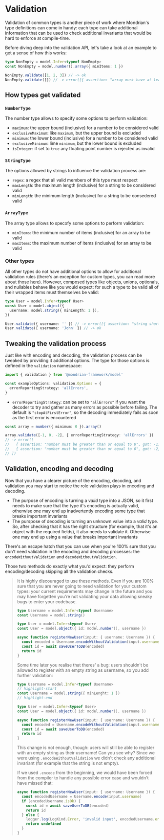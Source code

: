 # Validation

Validation of common types is another piece of work where Mondrian's type
definitions can come in handy: each type can take additional information that
can be used to check additional invariants that would be hard to enforce at
compile-time.

Before diving deep into the validation API, let's take a look at an example to
get a sense of how this works:

```ts showLineNumbers
type NonEmpty = model.Infer<typeof NonEmpty>
const NonEmpty = model.number().array({ minItems: 1 })

NonEmpty.validate([1, 2, 3]) // -> ok
NonEmpty.validate([]) // -> error([{ assertion: "array must have at least 1 items", got: 0, path: "$.length" }])
```

## How types get validated

### `NumberType`

The number type allows to specify some options to perform validation:

- `maximum`: the upper bound (inclusive) for a number to be considered valid
- `exclusiveMaximum`: like `maximum`, but the upper bound is excluded
- `minimum`: the lower bound (inclusive) for a number to be considered valid
- `exclusiveMinimum`: lime `minimum`, but the lower bound is excluded
- `isInteger`: if set to `true` any floating point number is rejected as invalid

### `StringType`

The options allowed by strings to influence the validation process are:

- `regex`: a regex that all valid members of this type must respect
- `maxLength`: the maximum length (inclusive) for a string to be considered valid
- `minLength`: the minimum length (inclusive) for a string to be consedered valid

### `ArrayType`

The array type allows to specofy some options to perform validation:

- `minItems`: the minimum number of items (inclusive) for an array to be valid
- `maxItems`: the maximum number of items (inclusive) for an array to be valid

### Other types

All other types do not have additional options to allow for additional validation
rules (there's an exception for custom types, you can read more about those
[here](./06-custom-types.md)). However, composed types like objects, unions,
optionals, and nullables behave like you would expect: for such a type to be valid
all of their wrapped items must themselves be valid:

```ts showLineNumbers
type User = model.Infer<typeof User>
const User = model.object({
  username: model.string({ minLength: 1 }),
})

User.validate({ username: '' }) // -> error([{ assertion: "string shorter than min length (1)", got: "", path: "$.username" }])
User.validate({ username: 'John' }) // -> ok
```

## Tweaking the validation process

Just like with encoding and decoding, the validation process can be tweaked by
providing it additional options. The type for those options is defined in the
`validation` namespace:

```ts showLineNumbers
import { validation } from '@mondrian-framework/model'

const exampleOptions: validation.Options = {
  errorReportingStrategy: 'allErrors',
}
```

- `errorReportingStrategy`: can be set to `"allErrors"` if you want the decoder
  to try and gather as many errors as possible before failing.
  The default is `"stopAtFirstError"`, so the decoding immediately fails as soon
  as the first error is encountered

```ts showLineNumbers
const array = number({ minimum: 0 }).array()

array.validate([-1, 0, -2], { errorReportingStrategy: 'allErrors' })
// -> error([
//   { assertion: "number must be greater than or equal to 0", got: -1, path: "$[0]" },
//   { assertion: "number must be greater than or equal to 0", got: -2, path: "$[2]" },
// ])
```

## Validation, encoding and decoding

Now that you have a clearer picture of the encoding, decoding, and validation
you may start to notice the role validation plays in encoding and decoding.

- The purpose of encoding is turning a _valid_ type into a JSON, so it first needs
  to make sure that the type it's encoding is actually valid, otherwise one may
  end up inadvertently encoding some type that breaks important invariants
- The purspose of decoding is turning an unknown value into a _valid_ type. So,
  after checking that it has the right structure (for example, that it's an
  object with the required fields), it also needs to validate it.
  Otherwise one may end up using a value that breaks important invariants

There's an escape hatch that you can use when you're 100% sure that you don't
need validation in the encoding and decoding processes: the
`encodeWithoutValidation` and `decodeWithoutValidation`.

Those two methods do exactly what you'd expect: they perform encoding/decoding
skipping all the validation checks.

> It is highly discouraged to use these methods. Even if you are 100% sure that
> you are never going to need validation for your custom types: your current
> requirements may change in the future and you may have forgetten you're not
> validating your data allowing sneaky bugs to enter your codebase.
>
> ```ts showLineNumbers
> type Username = model.Infer<typeof Username>
> const Username = model.string()
>
> type User = model.Infer<typeof User>
> const User = model.object({ id: model.number(), username })
>
> async function registerNewUser(input: { username: Username }) {
>   const encoded = Username.encodeWithoutValidation(input.username) // <- this is super unsafe
>   const id = await saveUserToDB(encoded)
>   return id
> }
> ```
>
> Some time later you realise that theres' a bug: users shouldn't be allowed to
> register with an empty string as username, so you add further validation:
>
> ```ts showLineNumbers
> type Username = model.Infer<typeof Username>
> // highlight-start
> const Username = model.string({ minLenght: 1 })
> // highlight-end
>
> type User = model.Infer<typeof User>
> const User = model.object({ id: model.number(), username })
>
> async function registerNewUser(input: { username: Username }) {
>   const encoded = Username.encodeWithoutValidation(input.username)
>   const id = await saveUserToDB(encoded)
>   return id
> }
> ```
>
> This change is not enough, though: users will still be able to register with
> an empty string as their username! Can you see why? Since we were using
> `.encodeWithoutValidation` we didn't check any additional invariant (for
> example that the string is not empty).
>
> If we used `.encode` from the beginning, we would have been forced from the
> compiler to handle any possible error case and wouldn't have missed that:
>
> ```ts showLineNumbers
> async function registerNewUser(input: { username: Username }) {
>   const encodedUsername = Username.encode(input.username)
>   if (encodedUsername.isOk) {
>     const id = await saveUserToDB(encoded)
>     return id
>   } else {
>     logger.log(LogKind.Error, 'invalid input', encodedUsername.error)
>     return undefined
>   }
> }
> ```
